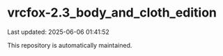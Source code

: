 # vrcfox-2.3_body_and_cloth_edition

Last updated: 2025-06-06 01:41:52

This repository is automatically maintained.
